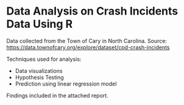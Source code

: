 # Data Analysis on Crash Incidents Data Using R

 Data collected from the Town of Cary in North Carolina.
 Source: https://data.townofcary.org/explore/dataset/cpd-crash-incidents
 
 Techniques used for analysis:
 - Data visualizations
 - Hypothesis Testing
 - Prediction using linear regression model

Findings included in the attached report.
